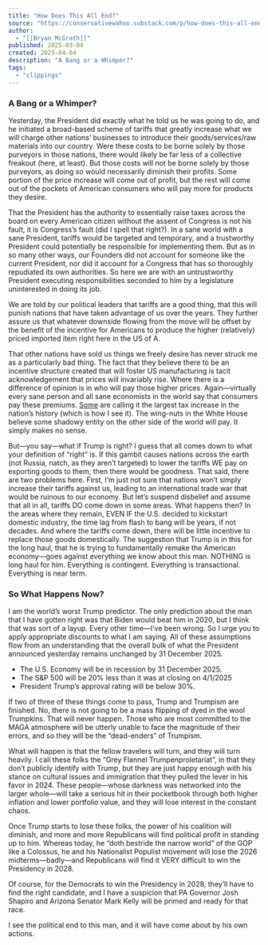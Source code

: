 ```yaml
---
title: "How Does This All End?"
source: "https://conservativewahoo.substack.com/p/how-does-this-all-end?publication_id=251051&post_id=160498406&isFreemail=true&r=7br8e&triedRedirect=true"
author:
  - "[[Bryan McGrath]]"
published: 2025-03-04
created: 2025-04-04
description: "A Bang or a Whimper?"
tags:
  - "clippings"
---
```

### A Bang or a Whimper?

Yesterday, the President did exactly what he told us he was going to do, and he initiated a broad-based scheme of tariffs that greatly increase what we will charge other nations’ businesses to introduce their goods/services/raw materials into our country. Were these costs to be borne solely by those purveyors in those nations, there would likely be far less of a collective freakout (here, at least). But those costs will not be borne solely by those purveyors, as doing so would necessarily diminish their profits. Some portion of the price increase will come out of profit, but the rest will come out of the pockets of American consumers who will pay more for products they desire.

That the President has the authority to essentially raise taxes across the board on every American citizen without the assent of Congress is not his fault, it is Congress’s fault (did I spell that right?). In a sane world with a sane President, tariffs would be targeted and temporary, and a trustworthy President could potentially be responsible for implementing them. But as in so many other ways, our Founders did not account for someone like the current President, nor did it account for a Congress that has so thoroughly repudiated its own authorities. So here we are with an untrustworthy President executing responsibilities seconded to him by a legislature uninterested in doing its job.

We are told by our political leaders that tariffs are a good thing, that this will punish nations that have taken advantage of us over the years. They further assure us that whatever downside flowing from the move will be offset by the benefit of the incentive for Americans to produce the higher (relatively) priced imported item right here in the US of A.

That other nations have sold us things we freely desire has never struck me as a particularly bad thing. The fact that they believe there to be an incentive structure created that will foster US manufacturing is tacit acknowledgement that prices will invariably rise. Where there is a difference of opinion is in who will pay those higher prices. Again—virtually every sane person and all sane economists in the world say that consumers pay these premiums. [Some](https://www.yahoo.com/news/trump-set-announce-biggest-tax-120013377.html) are calling it the largest tax increase in the nation’s history (which is how I see it). The wing-nuts in the White House believe some shadowy entity on the other side of the world will pay. It simply makes no sense.

But—you say—what if Trump is right? I guess that all comes down to what your definition of “right” is. If this gambit causes nations across the earth (not Russia, natch, as they aren’t targeted) to lower the tariffs WE pay on exporting goods to them, then there would be goodness. That said, there are two problems here. First, I’m just not sure that nations won’t simply increase their tariffs against us, leading to an international trade war that would be ruinous to our economy. But let’s suspend disbelief and assume that all in all, tariffs DO come down in some areas. What happens then? In the areas where they remain, EVEN IF the U.S. decided to kickstart domestic industry, the time lag from flash to bang will be years, if not decades. And where the tariffs come down, there will be little incentive to replace those goods domestically. The suggestion that Trump is in this for the long haul, that he is trying to fundamentally remake the American economy—goes against everything we know about this man. NOTHING is long haul for him. Everything is contingent. Everything is transactional. Everything is near term.

### So What Happens Now?

I am the world’s worst Trump predictor. The only prediction about the man that I have gotten right was that Biden would beat him in 2020, but I think that was sort of a layup. Every other time—I’ve been wrong. So I urge you to apply appropriate discounts to what I am saying. All of these assumptions flow from an understanding that the overall bulk of what the President announced yesterday remains unchanged by 31 December 2025.

- The U.S. Economy will be in recession by 31 December 2025.
- The S&P 500 will be 20% less than it was at closing on 4/1/2025
- President Trump’s approval rating will be below 30%.

If two of three of these things come to pass, Trump and Trumpism are finished. No, there is not going to be a mass flipping of dyed in the wool Trumpkins. That will never happen. Those who are most committed to the MAGA atmosphere will be utterly unable to face the magnitude of their errors, and so they will be the “dead-enders” of Trumpism.

What will happen is that the fellow travelers will turn, and they will turn heavily. I call these folks the “Grey Flannel Trumpenproletariat”, in that they don’t publicly identify with Trump, but they are just happy enough with his stance on cultural issues and immigration that they pulled the lever in his favor in 2024. These people—whose darkness was networked into the larger whole—will take a serious hit in their pocketbook through both higher inflation and lower portfolio value, and they will lose interest in the constant chaos.

Once Trump starts to lose these folks, the power of his coalition will diminish, and more and more Republicans will find political profit in standing up to him. Whereas today, he “doth bestride the narrow world” of the GOP like a Colossus, he and his Nationalist Populist movement will lose the 2026 midterms—badly—and Republicans will find it VERY difficult to win the Presidency in 2028.

Of course, for the Democrats to win the Presidency in 2028, they’ll have to find the right candidate, and I have a suspicion that PA Governor Josh Shapiro and Arizona Senator Mark Kelly will be primed and ready for that race.

I see the political end to this man, and it will have come about by his own actions.